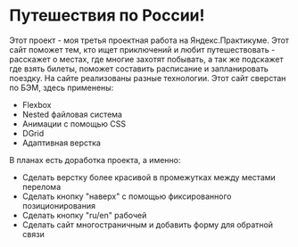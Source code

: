 # **Путешествия по России!** 

Этот проект - моя третья проектная работа на Яндекс.Практикуме. Этот сайт поможет 
тем, кто ищет приключений и любит путешествовать - расскажет о местах, где многие захотят побывать, 
а так же подскажет где взять билеты, поможет составить расписание и запланировать поездку. 
На сайте реализованы разные технологии. Этот сайт сверстан по БЭМ, здесь применены: 
* Flexbox 
* Nested файловая система 
* Анимации с помощью CSS 
* DGrid
* Адаптивная верстка

В планах есть доработка проекта, а именно: 
* Сделать верстку более красивой в промежутках между местами перелома 
* Сделать кнопку "наверх" с помощью фиксированного позиционирования 
* Сделать кнопку "ru/en" рабочей 
* Сделать сайт многостраничным и добавить форму для обратной связи 
